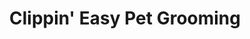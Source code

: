 ---
title: "Clippin' Easy Pet Grooming"
url: /loudon/clippin-easy-pet-grooming/
shop: pet grooming
---